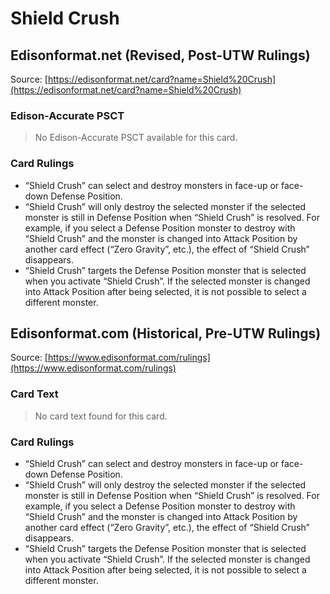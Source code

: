 # Shield Crush

## Edisonformat.net (Revised, Post-UTW Rulings)

Source: [https://edisonformat.net/card?name=Shield%20Crush](https://edisonformat.net/card?name=Shield%20Crush)

### Edison-Accurate PSCT

> No Edison-Accurate PSCT available for this card.

### Card Rulings

*   “Shield Crush” can select and destroy monsters in face-up or face-down Defense Position.
*   “Shield Crush” will only destroy the selected monster if the selected monster is still in Defense Position when “Shield Crush” is resolved. For example, if you select a Defense Position monster to destroy with “Shield Crush” and the monster is changed into Attack Position by another card effect (“Zero Gravity”, etc.), the effect of “Shield Crush” disappears.
*   “Shield Crush” targets the Defense Position monster that is selected when you activate “Shield Crush”. If the selected monster is changed into Attack Position after being selected, it is not possible to select a different monster.


## Edisonformat.com (Historical, Pre-UTW Rulings)

Source: [https://www.edisonformat.com/rulings](https://www.edisonformat.com/rulings)

### Card Text

> No card text found for this card.

### Card Rulings

*   “Shield Crush” can select and destroy monsters in face-up or face-down Defense Position.
*   “Shield Crush” will only destroy the selected monster if the selected monster is still in Defense Position when “Shield Crush” is resolved. For example, if you select a Defense Position monster to destroy with “Shield Crush” and the monster is changed into Attack Position by another card effect (“Zero Gravity”, etc.), the effect of “Shield Crush” disappears.
*   “Shield Crush” targets the Defense Position monster that is selected when you activate “Shield Crush”. If the selected monster is changed into Attack Position after being selected, it is not possible to select a different monster.


